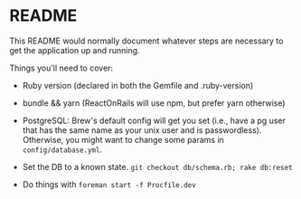 # README

This README would normally document whatever steps are necessary to get the
application up and running.

Things you'll need to cover:

* Ruby version (declared in both the Gemfile and .ruby-version)

* bundle && yarn (ReactOnRails will use npm, but prefer yarn otherwise)

* PostgreSQL: Brew's default config will get you set (i.e., have a pg user that
  has the same name as your unix user and is passwordless). Otherwise, you might
  want to change some params in `config/database.yml`.

* Set the DB to a known state. `git checkout db/schema.rb; rake db:reset`

* Do things with `foreman start -f Procfile.dev`


